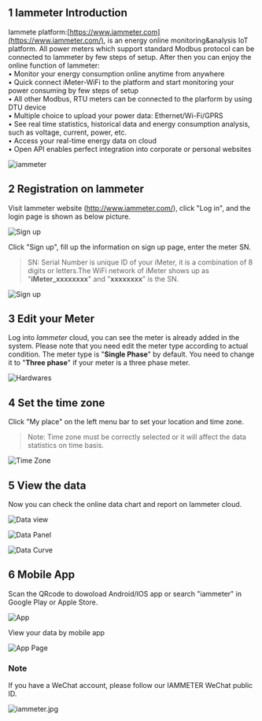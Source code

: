 ## 1 Iammeter Introduction

Iammete platform:[https://www.iammeter.com](https://www.iammeter.com/), is an energy online monitoring&analysis IoT platform. All power meters which support standard Modbus protocol can be connected to Iammeter by few steps of setup. After then you can enjoy the online function of Iammeter:  
• Monitor your energy consumption online anytime from anywhere  
• Quick connect iMeter-WiFi to the platform and start monitoring your power consuming by few steps of setup  
• All other Modbus, RTU meters can be connected to the plarform by using DTU device  
• Multiple choice to upload your power data: Ethernet/Wi-Fi/GPRS  
• See real time statistics, historical data and energy consumption analysis, such as voltage, current, power, etc.  
• Access your real-time energy data on cloud  
• Open API enables perfect integration into corporate or personal websites

![iammeter](https://leweidoc.oss-cn-hangzhou.aliyuncs.com/lewei50/img/iammetermanual-20181010-L6.jpg)

## 2 Registration on Iammeter
Visit Iammeter website (http://www.iammeter.com/), click "Log in", and the login page is shown as below picture.

![Sign up](https://leweidoc.oss-cn-hangzhou.aliyuncs.com/lewei50/img/iammetermanual-20181015-L1.jpg)

Click "Sign up", fill up the information on sign up page, enter the meter SN.
 
>SN: Serial Number is unique ID of your iMeter, it is a combination of 8 digits or letters.The WiFi network of iMeter shows up as "**iMeter_xxxxxxxx**" and "**xxxxxxxx**" is the SN.

![Sign up](https://leweidoc.oss-cn-hangzhou.aliyuncs.com/lewei50/img/iammetermanual-20181010-L8.jpg)

## 3 Edit your Meter

Log into *Iammeter* cloud, you can see the meter is already added in the system. Please note that you need edit the meter type according to actual condition. The meter type is "**Single Phase**" by default. You need to change it to "**Three phase**" if your meter is a three phase meter.

![Hardwares](https://leweidoc.oss-cn-hangzhou.aliyuncs.com/lewei50/img/iammetermanual-20190213-L2.jpg)


## 4 Set the time zone 
Click "My place" on the left menu bar to set your location and time zone.

> Note: Time zone must be correctly selected or it will affect the data statistics on time basis.

![Time Zone](https://leweidoc.oss-cn-hangzhou.aliyuncs.com/lewei50/img/iammetermanual-20181010-L9.jpg)

## 5 View the data 

Now you can check the online data chart and report on Iammeter cloud.

![Data view](https://leweidoc.oss-cn-hangzhou.aliyuncs.com/lewei50/img/iammetermanual-20181010-L10.jpg)

![Data Panel](https://leweidoc.oss-cn-hangzhou.aliyuncs.com/lewei50/img/iammetermanual-20181010-L11.jpg)

![Data Curve](https://leweidoc.oss-cn-hangzhou.aliyuncs.com/lewei50/img/iammetermanual-20181010-L12.jpg)

## 6 Mobile App

Scan the QRcode to dowoload Android/IOS app or search "iammeter" in Google Play or Apple Store.

![App](https://leweidoc.oss-cn-hangzhou.aliyuncs.com/lewei50/img/iammetermanual-20181010-L13.jpg)

View your data by mobile app

![App Page](https://leweidoc.oss-cn-hangzhou.aliyuncs.com/lewei50/img/iammetermanual-20181010-L14.jpg)

### Note

If you have a WeChat account, please follow our IAMMETER WeChat public ID.

![iammeter.jpg](https://leweidoc.oss-cn-hangzhou.aliyuncs.com/lewei50/img/iammeter-20181103-1.jpg)
